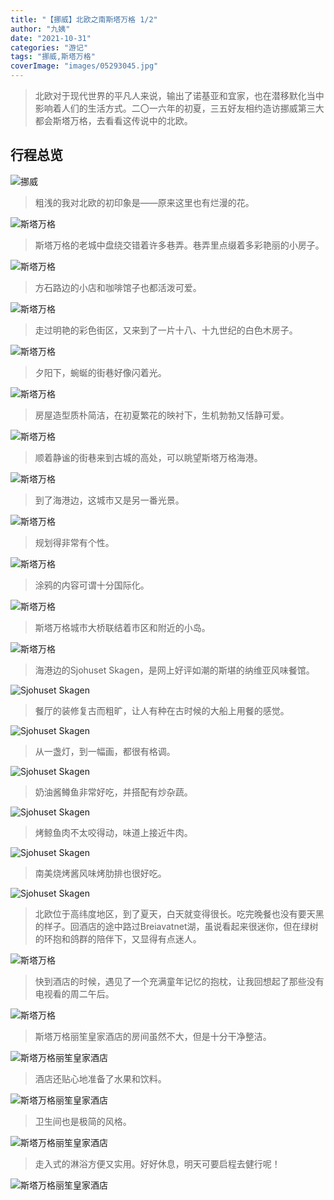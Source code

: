 ```yaml
---
title: "【挪威】北欧之南斯塔万格 1/2"
author: "九姨"
date: "2021-10-31"
categories: "游记"
tags: "挪威,斯塔万格"
coverImage: "images/05293045.jpg"
---
```


>北欧对于现代世界的平凡人来说，输出了诺基亚和宜家，也在潜移默化当中影响着人们的生活方式。二〇一六年的初夏，三五好友相约造访挪威第三大都会斯塔万格，去看看这传说中的北欧。

## 行程总览

![挪威](images/norway-2016.jpg)

>粗浅的我对北欧的初印象是——原来这里也有烂漫的花。

![斯塔万格](images/IMG_1194.jpg)

>斯塔万格的老城中盘绕交错着许多巷弄。巷弄里点缀着多彩艳丽的小房子。

![斯塔万格](images/IMG_1191.jpg)

>方石路边的小店和咖啡馆子也都活泼可爱。

![斯塔万格](images/05282797.jpg)

>走过明艳的彩色街区，又来到了一片十八、十九世纪的白色木房子。

![斯塔万格](images/05293072.jpg)

>夕阳下，蜿蜒的街巷好像闪着光。

![斯塔万格](images/05293052.jpg)

>房屋造型质朴简洁，在初夏繁花的映衬下，生机勃勃又恬静可爱。

![斯塔万格](images/IMG_1140.jpg)

>顺着静谧的街巷来到古城的高处，可以眺望斯塔万格海港。

![斯塔万格](images/IMG_1142.jpg)

>到了海港边，这城市又是另一番光景。

![斯塔万格](images/05282824.jpg)

>规划得非常有个性。

![斯塔万格](images/05282826.jpg)

>涂鸦的内容可谓十分国际化。

![斯塔万格](images/05282827.jpg)

>斯塔万格城市大桥联结着市区和附近的小岛。

![斯塔万格](images/05282808.jpg)

>海港边的Sjohuset Skagen，是网上好评如潮的斯堪的纳维亚风味餐馆。

![Sjohuset Skagen](images/IMG_1130-e1548273315730.jpg)

>餐厅的装修复古而粗旷，让人有种在古时候的大船上用餐的感觉。

![Sjohuset Skagen](images/IMG_1131-e1548273341142.jpg)

>从一盏灯，到一幅画，都很有格调。

![Sjohuset Skagen](images/IMG_1137-e1548273445181.jpg)

>奶油酱鳟鱼非常好吃，并搭配有炒杂蔬。

![Sjohuset Skagen](images/IMG_1132-e1548273368664.jpg)

>烤鲸鱼肉不太咬得动，味道上接近牛肉。

![Sjohuset Skagen](images/IMG_1133.jpg)

>南美烧烤酱风味烤肋排也很好吃。

![Sjohuset Skagen](images/IMG_1134-e1548273413405.jpg)

>北欧位于高纬度地区，到了夏天，白天就变得很长。吃完晚餐也没有要天黑的样子。回酒店的途中路过Breiavatnet湖，虽说看起来很迷你，但在绿树的环抱和鸽群的陪伴下，又显得有点迷人。

![斯塔万格](images/05282830.jpg)

>快到酒店的时候，遇见了一个充满童年记忆的抱枕，让我回想起了那些没有电视看的周二午后。

![斯塔万格](images/IMG_1195.jpg)

>斯塔万格丽笙皇家酒店的房间虽然不大，但是十分干净整洁。

![斯塔万格丽笙皇家酒店](images/IMG_1126.jpg)

>酒店还贴心地准备了水果和饮料。

![斯塔万格丽笙皇家酒店](images/IMG_1150.jpg)

>卫生间也是极简的风格。

![斯塔万格丽笙皇家酒店](images/IMG_1124.jpg)

>走入式的淋浴方便又实用。好好休息，明天可要启程去健行呢！

![斯塔万格丽笙皇家酒店](images/IMG_1125-e1548273292781.jpg)
